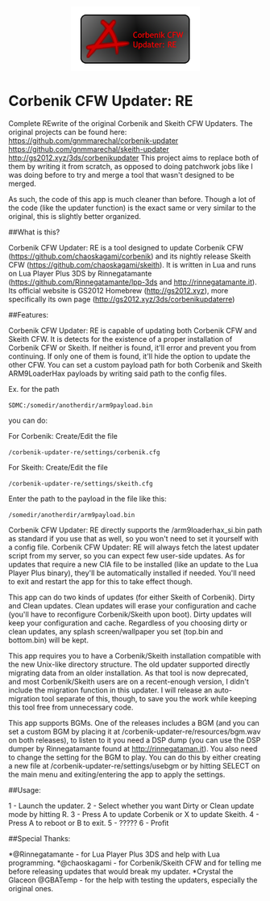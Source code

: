 <p align="center">
	<img src="https://github.com/gnmmarechal/corbenik-updater-re/blob/master/buildres/banner.png?raw=true"/>
</p>


# Corbenik CFW Updater: RE

Complete REwrite of the original Corbenik and Skeith CFW Updaters.
The original projects can be found here:
https://github.com/gnmmarechal/corbenik-updater
https://github.com/gnmmarechal/skeith-updater
http://gs2012.xyz/3ds/corbenikupdater
This project aims to replace both of them by writing it from scratch, as opposed to
doing patchwork jobs like I was doing before to try and merge a tool that wasn't designed to be merged.

As such, the code of this app is much cleaner than before. Though a lot of the code (like the updater function) is the
exact same or very similar to the original, this is slightly better organized.

##What is this?

Corbenik CFW Updater: RE is a tool designed to update Corbenik CFW (https://github.com/chaoskagami/corbenik) and its nightly
release Skeith CFW (https://github.com/chaoskagami/skeith).
It is written in Lua and runs on Lua Player Plus 3DS by Rinnegatamante (https://github.com/Rinnegatamante/lpp-3ds and http://rinnegatamante.it).
Its official website is GS2012 Homebrew (http://gs2012.xyz), more specifically its own page (http://gs2012.xyz/3ds/corbenikupdaterre)

##Features:

Corbenik CFW Updater: RE is capable of updating both Corbenik CFW and Skeith CFW.
It is detects for the existence of a proper installation of Corbenik CFW or Skeith. If neither is found, it'll error and
prevent you from continuing. If only one of them is found, it'll hide the option to update the other CFW.
You can set a custom payload path for both Corbenik and Skeith ARM9LoaderHax payloads by writing said path to the config files.

Ex. for the path 

`SDMC:/somedir/anotherdir/arm9payload.bin` 

you can do:

For Corbenik: Create/Edit the file 

`/corbenik-updater-re/settings/corbenik.cfg`

For Skeith: Create/Edit the file 

`/corbenik-updater-re/settings/skeith.cfg`

Enter the path to the payload in the file like this: 

`/somedir/anotherdir/arm9payload.bin`

Corbenik CFW Updater: RE directly supports the /arm9loaderhax_si.bin path as standard if you use that as well, so you won't need to set it yourself with a config file.
Corbenik CFW Updater: RE will always fetch the latest updater script from my server, so you can expect few user-side updates.
As for updates that require a new CIA file to be installed (like an update to the Lua Player Plus binary), they'll be automatically
installed if needed. You'll need to exit and restart the app for this to take effect though.

This app can do two kinds of updates (for either Skeith of Corbenik). Dirty and Clean updates.
Clean updates will erase your configuration and cache (you'll have to reconfigure Corbenik/Skeith upon boot).
Dirty updates will keep your configuration and cache.
Regardless of you choosing dirty or clean updates, any splash screen/wallpaper you set (top.bin and bottom.bin) will be kept.

This app requires you to have a Corbenik/Skeith installation compatible with the new Unix-like directory structure. The old updater
supported directly migrating data from an older installation. As that tool is now deprecated, and most Corbenik/Skeith users are on a recent-enough
version, I didn't include the migration function in this updater. I will release an auto-migration tool separate of this, though, to save you the work
while keeping this tool free from unnecessary code.

This app supports BGMs. One of the releases includes a BGM (and you can set a custom BGM by placing it at /corbenik-updater-re/resources/bgm.wav on both releases), to listen to it you need a DSP dump (you can use the DSP dumper by Rinnegatamante found at http://rinnegataman.it).
You also need to change the setting for the BGM to play. You can do this by either creating a new file at /corbenik-updater-re/settings/usebgm or by hitting SELECT on the main
menu and exiting/entering the app to apply the settings.

##Usage:

1 - Launch the updater.
2 - Select whether you want Dirty or Clean update mode by hitting R.
3 - Press A to update Corbenik or X to update Skeith.
4 - Press A to reboot or B to exit.
5 - ?????
6 - Profit


##Special Thanks:

*@Rinnegatamante - for Lua Player Plus 3DS and help with Lua programming.
*@chaoskagami - for Corbenik/Skeith CFW and for telling me before releasing updates that would break my updater.
*Crystal the Glaceon @GBATemp - for the help with testing the updaters, especially the original ones.
